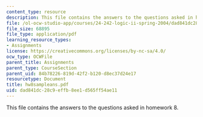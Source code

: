 ```yaml
---
content_type: resource
description: This file contains the answers to the questions asked in homework 8.
file: /ol-ocw-studio-app/courses/24-242-logic-ii-spring-2004/dad841dc28c9effb8ee1d565ff54ae11_hw8sampleans.pdf
file_size: 68895
file_type: application/pdf
learning_resource_types:
- Assignments
license: https://creativecommons.org/licenses/by-nc-sa/4.0/
ocw_type: OCWFile
parent_title: Assignments
parent_type: CourseSection
parent_uid: 84b78226-819d-42f2-b120-d8ec37d24e17
resourcetype: Document
title: hw8sampleans.pdf
uid: dad841dc-28c9-effb-8ee1-d565ff54ae11
---
```

This file contains the answers to the questions asked in homework 8.
